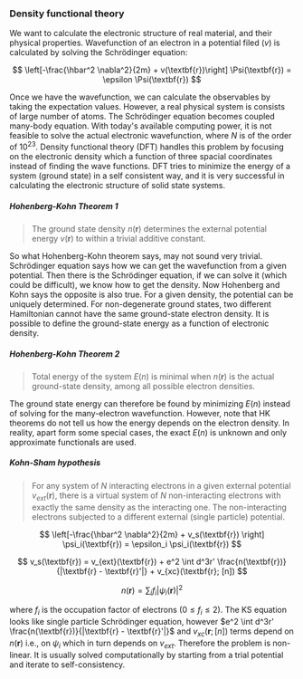 ### Density functional theory 

We want to calculate the electronic structure of real material, and their physical properties. Wavefunction of an electron in a potential filed ($v$) is calculated by solving the Schrödinger equation: 

$$ \left[-\frac{\hbar^2 \nabla^2}{2m} + v(\textbf{r})\right] \Psi(\textbf{r}) = \epsilon \Psi(\textbf{r}) $$ 

Once we have the wavefunction, we can calculate the observables by taking the expectation values. However, a real physical system is consists of large number of atoms. The Schrödinger equation becomes coupled many-body equation. With today's available computing power, it is not feasible to solve the actual electronic wavefunction, where $N$ is of the order of $10^{23}$. Density functional theory (DFT) handles this problem by focusing on the electronic density which a function of three spacial coordinates instead of finding the  wave functions. DFT tries to minimize the energy of a system (ground state) in a self consistent way, and it is very successful in calculating the electronic structure of solid state systems. 

##### Hohenberg-Kohn Theorem 1 
> The ground state density $n(\textbf{r})$ determines the external potential energy $v(\textbf{r})$ to within a trivial additive constant. 

So what Hohenberg-Kohn theorem says, may not sound very trivial. Schrödinger equation says how we can get the wavefunction from a given potential. Then there is the Schrödinger equation, if we can solve it (which could be difficult), we know how to get the density. Now Hohenberg and Kohn says the opposite is also true. For a given density, the potential can be uniquely determined. For non-degenerate ground states, two different Hamiltonian cannot have the same ground-state electron density. It is possible to define the ground-state energy as a function of electronic density. 

##### Hohenberg-Kohn Theorem 2 
> Total energy of the system $E(n)$ is minimal when $n(\textbf{r})$ is the actual ground-state density, among all possible electron densities. 

The ground state energy can therefore be found by minimizing $E(n)$ instead of solving for the many-electron wavefunction. However, note that HK theorems do not tell us how the energy depends on the electron density. In reality, apart form some special cases, the exact $E(n)$ is unknown and only approximate functionals are used. 

##### Kohn-Sham hypothesis 
> For any system of $N$ interacting electrons in a given external potential $v_{ext} (\textbf{r})$, there is a virtual system of $N$ non-interacting electrons with exactly the same density as the interacting one. The non-interacting electrons subjected to a different external (single particle) potential. 

$$ \left[-\frac{\hbar^2 \nabla^2}{2m} + v_s(\textbf{r}) \right] \psi_i(\textbf{r}) = \epsilon_i \psi_i(\textbf{r}) $$ 

$$ v_s(\textbf{r}) = v_{ext}(\textbf{r}) + e^2 \int d^3r' \frac{n(\textbf{r})}{|\textbf{r} - \textbf{r}'|} + v_{xc}(\textbf{r}; [n]) $$

$$ n(\textbf{r}) = \sum_i f_i |\psi_i (\textbf{r})|^2  $$

where $f_i$ is the occupation factor of electrons ($0 \le f_i \le 2$). The KS equation looks like single particle Schrödinger equation, however $e^2 \int d^3r' \frac{n(\textbf{r})}{|\textbf{r} - \textbf{r}'|}$ and $v_{xc}(\textbf{r}; [n])$ terms depend on $n(\textbf{r})$ i.e., on $\psi_i$ which in turn depends on $v_{ext}$. Therefore the problem is non-linear. It is usually solved computationally by starting from a trial potential and iterate to self-consistency. 
